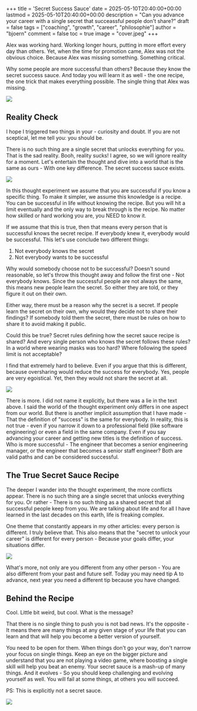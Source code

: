 +++
title = 'Secret Success Sauce'
date = 2025-05-10T20:40:00+00:00
lastmod = 2025-05-10T20:40:00+00:00
description = "Can you advance your career with a single secret that succeassful people don't share?"
draft = false
tags = ["coaching", "growth", "career", "philosophie"]
author = "bjoern"
comment = false
toc = true
image = "cover.jpeg"
+++

Alex was working hard.
Working longer hours, putting in more effort every day than others.
Yet, when the time for promotion came, Alex was not the obvious choice.
Because Alex was missing something.
Something critical.

Why some people are more successful than others?
Because they know the secret success sauce. 
And today you will learn it as well - the one recipe, the one trick that makes everything possible.
The single thing that Alex was missing.

![](meme_if_i_knew.jpg)

## Reality Check

I hope I triggered two things in your - curiosity and doubt. 
If you are not sceptical, let me tell you: you should be. 

There is no such thing are a single secret that unlocks everything for you. 
That is the sad reality.
Booh, reality sucks!
I agree, so we will ignore reality for a moment.
Let's entertain the thought and dive into a world that is the same as ours - With one key difference.
The secret success sauce exists. 

![](meme_experiment.jpg)

In this thought experiment we assume that you are successful if you know a specific thing. 
To make it simpler, we assume this knowledge is a recipe. 
You can be successful in life without knowing the recipe.
But you will hit a limit eventually and the only way to break through is the recipe. 
No matter how skilled or hard working you are, you NEED to know it.

If we assume that this is true, then that means every person that is successful knows the secret recipe.
If everybody knew it, everybody would be successful. 
This let's use conclude two different things:
1. Not everybody knows the secret
2. Not everybody wants to be successful

Why would somebody choose not to be successful?
Doesn't sound reasonable, so let's throw this thought away and follow the first one - Not everybody knows. 
Since the successful people are not always the same, this means new people learn the secret. 
So either they are told, or they figure it out on their own.

Either way, there must be a reason why the secret is a secret. 
If people learn the secret on their own, why would they decide not to share their findings?
If somebody told them the secret, there must be rules on how to share it to avoid making it public.

Could this be true? 
Secret rules defining how the secret sauce recipe is shared? 
And every single person who knows the secret follows these rules?
In a world where wearing masks was too hard? 
Where following the speed limit is not acceptable?

I find that extremely hard to believe. 
Even if you argue that this is different, because oversharing would reduce the success for everybody.
Yes, people are very egoistical.
Yet, then they would not share the secret at all. 

![](meme_more.jpg)

There is more.
I did not name it explicitly, but there was a lie in the text above. 
I said the world of the thought experiment only differs in one aspect from our world.
But there is another implicit assumption that I have made - That the definition of "success" is the same for everybody. 
In reality, this is not true - even if you narrow it down to a professional field (like software engineering) or even a field in the same company. 
Even if you say advancing your career and getting new titles is the definition of success.
Who is more successful - The engineer that becomes a senior engineering manager, or the engineer that becomes a senior staff engineer? 
Both are valid paths and can be considered successful. 

## The True Secret Sauce Recipe

The deeper I wander into the thought experiment, the more conflicts appear.
There is no such thing are a single secret that unlocks everything for you. 
Or rather - There is no such thing as a shared secret that all successful people keep from you. 
We are talking about life and for all I have learned in the last decades on this earth, life is freaking complex.

One theme that constantly appears in my other articles: every person is different. 
I truly believe that. 
This also means that the "secret to unlock your career" is different for every person - Because your goals differ, your situations differ. 

![](meme_how.jpg)

What's more, not only are you different from any other person - You are also different from your past and future self.
Today you may need tip A to advance, next year you need a different tip because you have changed. 

## Behind the Recipe

Cool. 
Little bit weird, but cool. 
What is the message? 

That there is no single thing to push you is not bad news.
It's the opposite - It means there are many things at any given stage of your life that you can learn and that will help you become a better version of yourself.

You need to be open for them.
When things don't go your way, don't narrow your focus on single things.
Keep an eye on the bigger picture and understand that you are not playing a video game, where boosting a single skill will help you beat an enemy. 
Your secret sauce is a mash-up of many things. 
And it evolves - So you should keep challenging and evolving yourself as well. 
You will fail at some things, at others you will succeed.

PS: This is explicitly not a secret sauce.

![](meme_secret.jpg)
